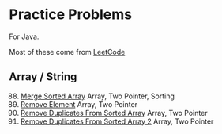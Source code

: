 # Practice Problems
For Java. 

Most of these come from [LeetCode](https://leetcode.com/u/stefandecimelli/)

## Array / String

88. [Merge Sorted Array](/mergesortarray) Array, Two Pointer, Sorting
27. [Remove Element](/removeelement) Array, Two Pointer
26. [Remove Duplicates From Sorted Array](/removeduplicatesfromsortedarray) Array, Two Pointer
80. [Remove Duplicates From Sorted Array 2](/removeduplicatesfromsortedarray2) Array, Two Pointer